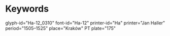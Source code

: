 # Keywords
glyph-id="Ha-12_0310"
font-id="Ha-12"
printer-id="Ha"
printer="Jan Haller"
period="1505–1525"
place="Kraków"
PT plate="175"
